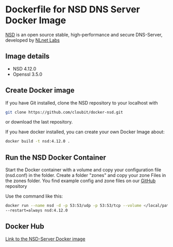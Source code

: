 # Dockerfile for NSD DNS Server Docker Image

[NSD](https://nlnetlabs.nl/projects/nsd/about/)⁠ is an open source stable, high-performance and secure DNS-Server, developed by [NLnet Labs](https://www.nlnetlabs.nl/)

## Image details

-  NSD 4.12.0
-  Openssl 3.5.0

## Create Docker image
If you have Git installed, clone the NSD repository to your localhost with
```sh
git clone https://github.com/cloubit/docker-nsd.git
```
or download the last repository.

If you have docker installed, you can create your own Docker Image about:
```sh
docker build -t nsd:4.12.0 .
```

## Run the NSD Docker Container
Start the Docker container with a volume and copy your configuration file (nsd.conf) in the folder.
Create a folder "zones" and copy your zone Files in the zones folder. 
You find example config and zone files on our [GitHub](https://github.com/cloubit/nsd-docker) repository

Use the command like this:
```sh 
docker run --name nsd -d -p 53:53/udp -p 53:53/tcp --volume </local/path/to/your/config:/opt/nsd/etc/nsd \
--restart=always nsd:4.12.0
```

## Docker Hub
[Link to the NSD-Server Docker image](https://hub.docker.com/r/cloubit/nsd)
